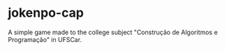 # jokenpo-cap
A simple game made to the college subject "Construção de Algoritmos e Programação" in UFSCar.
